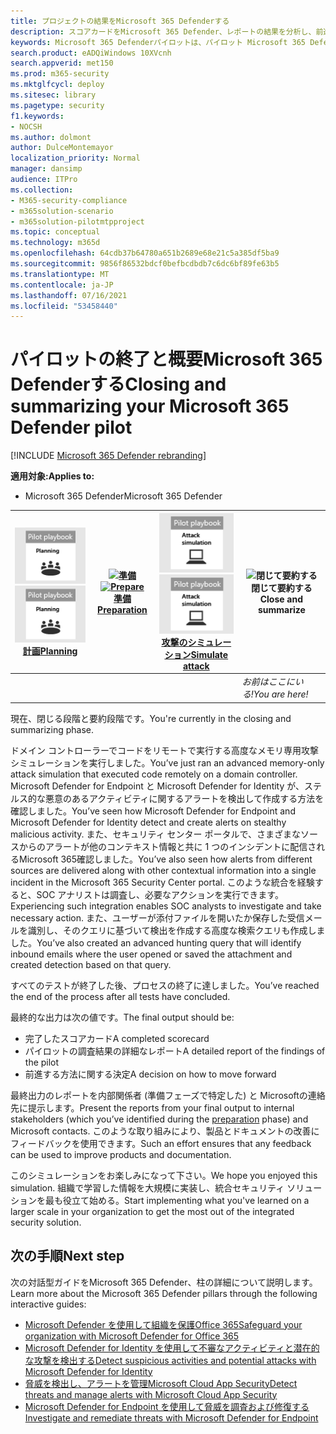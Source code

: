 ```yaml
---
title: プロジェクトの結果をMicrosoft 365 Defenderする
description: スコアカードをMicrosoft 365 Defender、レポートの結果を分析し、前進する方法を決定することで、パイロット プロジェクトを終了します。
keywords: Microsoft 365 Defenderパイロットは、パイロット Microsoft 365 Defender プロジェクトの後に何をするか、Microsoft 365 Defender を評価した後、Microsoft 365 Defender パイロットから展開への移行、サイバーセキュリティ、高度な永続的脅威、エンタープライズ セキュリティ、デバイス、デバイス、ID、ユーザー、データ、アプリケーション、インシデント、自動調査と修復、高度な捜し方を決定します。
search.product: eADQiWindows 10XVcnh
search.appverid: met150
ms.prod: m365-security
ms.mktglfcycl: deploy
ms.sitesec: library
ms.pagetype: security
f1.keywords:
- NOCSH
ms.author: dolmont
author: DulceMontemayor
localization_priority: Normal
manager: dansimp
audience: ITPro
ms.collection:
- M365-security-compliance
- m365solution-scenario
- m365solution-pilotmtpproject
ms.topic: conceptual
ms.technology: m365d
ms.openlocfilehash: 64cdb37b64780a651b2689e68e21c5a385df5ba9
ms.sourcegitcommit: 9856f86532bdcf0befbcdbdb7c6dc6bf89fe63b5
ms.translationtype: MT
ms.contentlocale: ja-JP
ms.lasthandoff: 07/16/2021
ms.locfileid: "53458440"
---
```

# <a name="closing-and-summarizing-your-microsoft-365-defender-pilot"></a><span data-ttu-id="ac4dd-104">パイロットの終了と概要Microsoft 365 Defenderする</span><span class="sxs-lookup"><span data-stu-id="ac4dd-104">Closing and summarizing your Microsoft 365 Defender pilot</span></span>  

[!INCLUDE [Microsoft 365 Defender rebranding](../includes/microsoft-defender.md)]


<span data-ttu-id="ac4dd-105">**適用対象:**</span><span class="sxs-lookup"><span data-stu-id="ac4dd-105">**Applies to:**</span></span>
- <span data-ttu-id="ac4dd-106">Microsoft 365 Defender</span><span class="sxs-lookup"><span data-stu-id="ac4dd-106">Microsoft 365 Defender</span></span>



|<span data-ttu-id="ac4dd-107">[![計画](../../media/phase-diagrams/1-planning.png)](m365d-pilot-plan.md)</span><span class="sxs-lookup"><span data-stu-id="ac4dd-107">[![Planning](../../media/phase-diagrams/1-planning.png)](m365d-pilot-plan.md)</span></span><br/>[<span data-ttu-id="ac4dd-108">計画</span><span class="sxs-lookup"><span data-stu-id="ac4dd-108">Planning</span></span>](m365d-pilot-plan.md) |<span data-ttu-id="ac4dd-109">[![準備](../../media/phase-diagrams/2-prepare.png)](prepare-m365d-eval.md)</span><span class="sxs-lookup"><span data-stu-id="ac4dd-109">[![Prepare](../../media/phase-diagrams/2-prepare.png)](prepare-m365d-eval.md)</span></span><br/>[<span data-ttu-id="ac4dd-110">準備</span><span class="sxs-lookup"><span data-stu-id="ac4dd-110">Preparation</span></span>](prepare-m365d-eval.md) | <span data-ttu-id="ac4dd-111">[![攻撃のシミュレーション](../../media/phase-diagrams/3-simluate.png)](m365d-pilot-simulate.md)</span><span class="sxs-lookup"><span data-stu-id="ac4dd-111">[![Simulate attack](../../media/phase-diagrams/3-simluate.png)](m365d-pilot-simulate.md)</span></span><br/>[<span data-ttu-id="ac4dd-112">攻撃のシミュレーション</span><span class="sxs-lookup"><span data-stu-id="ac4dd-112">Simulate attack</span></span>](m365d-pilot-simulate.md) | ![閉じて要約する](../../media/phase-diagrams/4-summary.png)<br/><span data-ttu-id="ac4dd-114">閉じて要約する</span><span class="sxs-lookup"><span data-stu-id="ac4dd-114">Close and summarize</span></span>|
|--|--|--|--|
|| | |<span data-ttu-id="ac4dd-115">*お前はここにいる!*</span><span class="sxs-lookup"><span data-stu-id="ac4dd-115">*You are here!*</span></span>|


<span data-ttu-id="ac4dd-116">現在、閉じる段階と要約段階です。</span><span class="sxs-lookup"><span data-stu-id="ac4dd-116">You're currently in the closing and summarizing phase.</span></span>

<span data-ttu-id="ac4dd-117">ドメイン コントローラーでコードをリモートで実行する高度なメモリ専用攻撃シミュレーションを実行しました。</span><span class="sxs-lookup"><span data-stu-id="ac4dd-117">You’ve just ran an advanced memory-only attack simulation that executed code remotely on a domain controller.</span></span> <span data-ttu-id="ac4dd-118">Microsoft Defender for Endpoint と Microsoft Defender for Identity が、ステルス的な悪意のあるアクティビティに関するアラートを検出して作成する方法を確認しました。</span><span class="sxs-lookup"><span data-stu-id="ac4dd-118">You’ve seen how Microsoft Defender for Endpoint and Microsoft Defender for Identity detect and create alerts on stealthy malicious activity.</span></span> <span data-ttu-id="ac4dd-119">また、セキュリティ センター ポータルで、さまざまなソースからのアラートが他のコンテキスト情報と共に 1 つのインシデントに配信されるMicrosoft 365確認しました。</span><span class="sxs-lookup"><span data-stu-id="ac4dd-119">You’ve also seen how alerts from different sources are delivered along with other contextual information into a single incident in the Microsoft 365 Security Center portal.</span></span> <span data-ttu-id="ac4dd-120">このような統合を経験すると、SOC アナリストは調査し、必要なアクションを実行できます。</span><span class="sxs-lookup"><span data-stu-id="ac4dd-120">Experiencing such integration enables SOC analysts to investigate and take necessary action.</span></span> <span data-ttu-id="ac4dd-121">また、ユーザーが添付ファイルを開いたか保存した受信メールを識別し、そのクエリに基づいて検出を作成する高度な検索クエリも作成しました。</span><span class="sxs-lookup"><span data-stu-id="ac4dd-121">You’ve also created an advanced hunting query that will identify inbound emails where the user opened or saved the attachment and created detection based on that query.</span></span>

<span data-ttu-id="ac4dd-122">すべてのテストが終了した後、プロセスの終了に達しました。</span><span class="sxs-lookup"><span data-stu-id="ac4dd-122">You’ve reached the end of the process after all tests have concluded.</span></span>

<span data-ttu-id="ac4dd-123">最終的な出力は次の値です。</span><span class="sxs-lookup"><span data-stu-id="ac4dd-123">The final output should be:</span></span>

- <span data-ttu-id="ac4dd-124">完了したスコアカード</span><span class="sxs-lookup"><span data-stu-id="ac4dd-124">A completed scorecard</span></span>
- <span data-ttu-id="ac4dd-125">パイロットの調査結果の詳細なレポート</span><span class="sxs-lookup"><span data-stu-id="ac4dd-125">A detailed report of the findings of the pilot</span></span>
- <span data-ttu-id="ac4dd-126">前進する方法に関する決定</span><span class="sxs-lookup"><span data-stu-id="ac4dd-126">A decision on how to move forward</span></span>

<span data-ttu-id="ac4dd-127">最終出力のレポートを内部関係者 (準備フェーズで特定した) と Microsoft[](./prepare-m365d-eval.md)の連絡先に提示します。</span><span class="sxs-lookup"><span data-stu-id="ac4dd-127">Present the reports from your final output to internal stakeholders (which you’ve identified during the [preparation](./prepare-m365d-eval.md) phase) and Microsoft contacts.</span></span> <span data-ttu-id="ac4dd-128">このような取り組みにより、製品とドキュメントの改善にフィードバックを使用できます。</span><span class="sxs-lookup"><span data-stu-id="ac4dd-128">Such an effort ensures that any feedback can be used to improve products and documentation.</span></span>

<span data-ttu-id="ac4dd-129">このシミュレーションをお楽しみになって下さい。</span><span class="sxs-lookup"><span data-stu-id="ac4dd-129">We hope you enjoyed this simulation.</span></span> <span data-ttu-id="ac4dd-130">組織で学習した情報を大規模に実装し、統合セキュリティ ソリューションを最も役立て始める。</span><span class="sxs-lookup"><span data-stu-id="ac4dd-130">Start implementing what you've learned on a larger scale in your organization to get the most out of the integrated security solution.</span></span>

## <a name="next-step"></a><span data-ttu-id="ac4dd-131">次の手順</span><span class="sxs-lookup"><span data-stu-id="ac4dd-131">Next step</span></span>
<span data-ttu-id="ac4dd-132">次の対話型ガイドをMicrosoft 365 Defender、柱の詳細について説明します。</span><span class="sxs-lookup"><span data-stu-id="ac4dd-132">Learn more about the Microsoft 365 Defender pillars through the following interactive guides:</span></span>
- [<span data-ttu-id="ac4dd-133">Microsoft Defender を使用して組織を保護Office 365</span><span class="sxs-lookup"><span data-stu-id="ac4dd-133">Safeguard your organization with Microsoft Defender for Office 365</span></span>](https://aka.ms/O365ATP-Interactive-Guide)
- [<span data-ttu-id="ac4dd-134">Microsoft Defender for Identity を使用して不審なアクティビティと潜在的な攻撃を検出する</span><span class="sxs-lookup"><span data-stu-id="ac4dd-134">Detect suspicious activities and potential attacks with Microsoft Defender for Identity</span></span>](https://aka.ms/AATP-Interactive-Guide)
- [<span data-ttu-id="ac4dd-135">脅威を検出し、アラートを管理Microsoft Cloud App Security</span><span class="sxs-lookup"><span data-stu-id="ac4dd-135">Detect threats and manage alerts with Microsoft Cloud App Security</span></span>](https://aka.ms/DetectThreatsAndAlertsMCAS-InteractiveGuide)
- [<span data-ttu-id="ac4dd-136">Microsoft Defender for Endpoint を使用して脅威を調査および修復する</span><span class="sxs-lookup"><span data-stu-id="ac4dd-136">Investigate and remediate threats with Microsoft Defender for Endpoint</span></span>](https://aka.ms/MDATP-IR-Interactive-Guide)